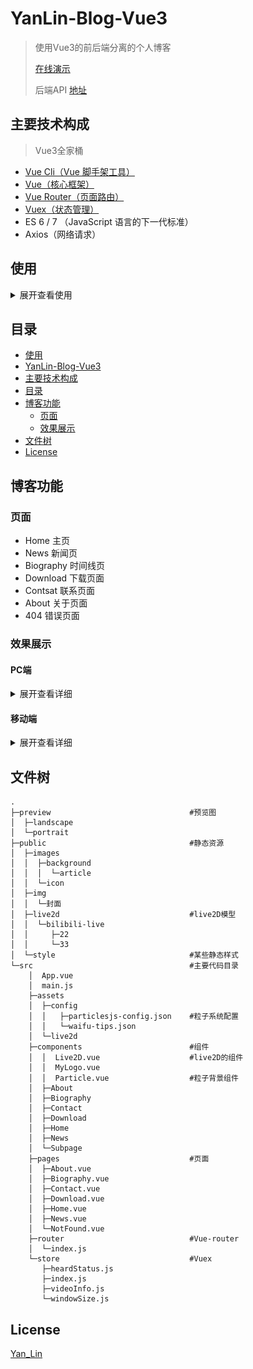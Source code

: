 # YanLin-Blog-Vue3

> 使用Vue3的前后端分离的个人博客
>
> [在线演示](https://www.yanlinn.com)
> 
> 后端API [地址](https://api.yanlinn.com)

## 主要技术构成

> Vue3全家桶
- [Vue Cli（Vue 脚手架工具）](https://cli.vuejs.org/zh/)
- [Vue（核心框架）](https://cn.vuejs.org/)
- [Vue Router（页面路由）](https://router.vuejs.org/zh/)
- [Vuex（状态管理）](https://vuex.vuejs.org/zh/)
- ES 6 / 7 （JavaScript 语言的下一代标准）
- Axios（网络请求）

## 使用
<details>
<summary>展开查看使用</summary>

## Project setup
```
npm install
```
### Compiles and hot-reloads for development
```
npm run serve
```
### Compiles and minifies for production
```
npm run build
```
### Lints and fixes files
```
npm run lint
```
### Customize configuration
See [Configuration Reference](https://cli.vuejs.org/config/).

</details>

## 目录
* [使用](#使用)
* [YanLin-Blog-Vue3](#YanLin-Blog-Vue3)
* [主要技术构成](#主要技术构成)
* [目录](#目录)
* [博客功能](#博客功能)
    * [页面](#页面)
    * [效果展示](#效果展示)
* [文件树](#文件树)
* [License](#License)

## 博客功能
### 页面
- Home                 主页
- News                 新闻页
- Biography            时间线页
- Download             下载页面
- Contsat              联系页面
- About                关于页面
- 404                  错误页面

### 效果展示
#### PC端
<details>
<summary>展开查看详细</summary>

主页<br>
![主页](preview/landscape/Home.jpg)

新闻页<br>
![新闻页](preview/landscape/News.jpg)

时间线<br>
![时间线](preview/landscape/Biography.jpg)

下载页<br>
![下载页](preview/landscape/Download.jpg)

收集表单<br>
![联系页](preview/landscape/Contact.jpg)

关于<br>
![关于页](preview/landscape/About.jpg)

</details>

#### 移动端
<details>
<summary>展开查看详细</summary>

主页<br>
![主页](preview/portrait/Home.jpg)

新闻页<br>
![新闻页](preview/portrait/News.jpg)

时间线<br>
![时间线](preview/portrait/Biography.jpg)

下载页<br>
![下载页](preview/portrait/Download.jpg)

收集表单<br>
![联系页](preview/portrait/Contact.jpg)

关于<br>
![关于页](preview/portrait/About.jpg)

</details>

## 文件树
```
.
├─preview                               #预览图
│  ├─landscape
│  └─portrait
├─public                                #静态资源
│  ├─images
│  │  ├─background
│  │  │  └─article
│  │  └─icon
│  ├─img
│  │  └─封面
│  ├─live2d                             #live2D模型
│  │  └─bilibili-live
│  │     ├─22
│  │     └─33
│  └─style                              #某些静态样式
└─src                                   #主要代码目录
    │  App.vue
    │  main.js
    ├─assets
    │  ├─config
    │  │   ├─particlesjs-config.json    #粒子系统配置
    │  │   └─waifu-tips.json
    │  └─live2d
    ├─components                        #组件
    │  │  Live2D.vue                    #live2D的组件
    │  │  MyLogo.vue
    │  │  Particle.vue                  #粒子背景组件
    │  ├─About
    │  ├─Biography
    │  ├─Contact
    │  ├─Download
    │  ├─Home
    │  ├─News
    │  └─Subpage
    ├─pages                             #页面
    │  ├─About.vue
    │  ├─Biography.vue
    │  ├─Contact.vue
    │  ├─Download.vue
    │  ├─Home.vue
    │  ├─News.vue
    │  └─NotFound.vue
    ├─router                            #Vue-router
    │  └─index.js
    └─store                             #Vuex
       ├─heardStatus.js
       ├─index.js
       ├─videoInfo.js
       └─windowSize.js
```

## License

[Yan_Lin](https://github.com/1730933627/Blog-Vue3/blob/master/README.md)

